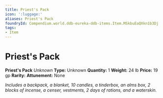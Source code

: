 ```yaml
---
title: Priest's Pack
icon: ':luggage:'
aliases: Priest's Pack
foundryId: Compendium.world.ddb-eureka-ddb-items.Item.MSkbuEaQXkn1b3Dj
tags:
- Item
---
```


# Priest's Pack

**Priest's Pack**
_Unknown_
**Type:** Unknown
**Quantity:** 1
**Weight:** 24 lb
**Price:** 19 gp
**Rarity:** 
**Attunement:** None

*Includes a backpack, a blanket, 10 candles, a tinderbox, an alms box, 2 blocks of incense, a censer, vestments, 2 days of rations, and a waterskin.*